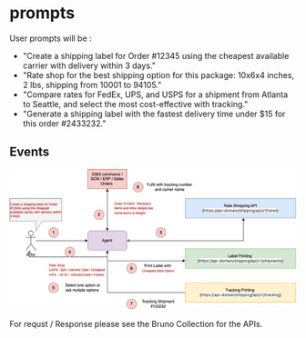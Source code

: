 # prompts
User prompts will be : 

- "Create a shipping label for Order #12345 using the cheapest available carrier with delivery within 3 days."
- "Rate shop for the best shipping option for this package: 10x6x4 inches, 2 lbs, shipping from 10001 to 94105."
- "Compare rates for FedEx, UPS, and USPS for a shipment from Atlanta to Seattle, and select the most cost-effective with tracking."
- "Generate a shipping label with the fastest delivery time under $15 for this order #2433232."

## Events
![Flow](../images/prompt-flow.jpg)

For requst / Response please see the Bruno Collection for the APIs.

